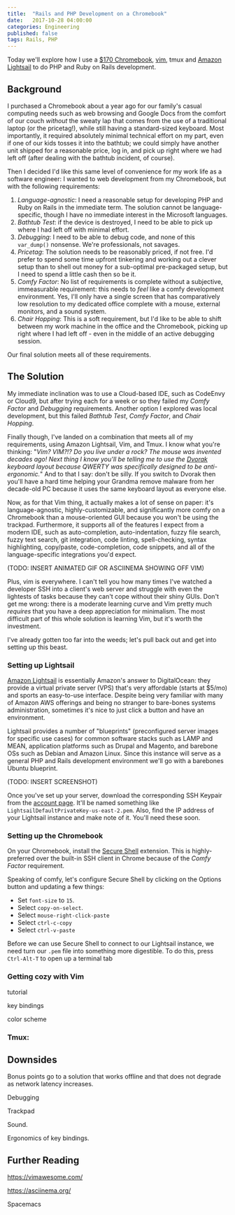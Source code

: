 ```yaml
---
title:  "Rails and PHP Development on a Chromebook"
date:   2017-10-28 04:00:00
categories: Engineering
published: false
tags: Rails, PHP
---
```

Today we'll explore how I use a [$170 Chromebook][chromebook], [vim][vim], tmux and [Amazon Lightsail][lightsail] to do PHP and Ruby on Rails development.


## Background

I purchased a Chromebook about a year ago for our family's casual computing needs such as web browsing and Google Docs from the comfort of our couch _without_ the sweaty lap that comes from the use of a traditional laptop (or the pricetag!), while still having a standard-sized keyboard. Most importantly, it required absolutely minimal technical effort on my part, even if one of our kids tosses it into the bathtub; we could simply have another unit shipped for a reasonable price, log in, and pick up right where we had left off (after dealing with the bathtub incident, of course). 

Then I decided I'd like this same level of convenience for my work life as a software engineer: I wanted to web development from my Chromebook, but with the following requirements:

1. *Language-agnostic*: I need a reasonable setup for developing PHP and Ruby on Rails in the immediate term. The solution cannot be language-specific, though I have no immediate interest in the Microsoft languages.
2. *Bathtub Test*: if the device is destroyed, I need to be able to pick up where I had left off with minimal effort.
3. *Debugging*: I need to be able to debug code, and none of this `var_dump()` nonsense. We're professionals, not savages.
4. *Pricetag*: The solution needs to be reasonably priced, if not free. I'd prefer to spend some time upfront tinkering and working out a clever setup than to shell out money for a sub-optimal pre-packaged setup, but I need to spend a little cash then so be it.
5. *Comfy Factor*: No list of requirements is complete without a subjective, immeasurable requirement: this needs to _feel_ like a comfy development environment. Yes, I'll only have a single screen that has comparatively low resolution to my dedicated office complete with a mouse, external monitors, and a sound system.
6. *Chair Hopping*: This is a soft requirement, but I'd like to be able to shift between my work machine in the office and the Chromebook, picking up right where I had left off - even in the middle of an active debugging session.

Our final solution meets all of these requirements.


## The Solution

My immediate inclination was to use a Cloud-based IDE, such as CodeEnvy or Cloud9, but after trying each for a week or so they failed my _Comfy Factor_ and _Debugging_ requirements. Another option I explored was local development, but this failed _Bathtub Test_, _Comfy Factor_, and _Chair Hopping_.

Finally though, I've landed on a combination that meets all of my requirements, using Amazon Lightsail, Vim, and Tmux. I know what you're thinking: "_Vim?  VIM?!?  Do you live under a rock? The mouse was invented decades ago! Next thing I know you'll be telling me to use the [Dvorak][dvorak] keyboard layout because QWERTY was specifically designed to be anti-ergonomic._" And to that I say: don't be silly. If you switch to Dvorak then you'll have a hard time helping your Grandma remove malware from her decade-old PC because it uses the same keyboard layout as everyone else.

Now, as for that Vim thing, it actually makes a lot of sense on paper: it's language-agnostic, highly-customizable, and significantly more comfy on a Chromebook than a mouse-oriented GUI because you won't be using the trackpad. Furthermore, it supports all of the features I expect from a modern IDE, such as auto-completion, auto-indentation, fuzzy file search, fuzzy text search, git integration, code linting, spell-checking, syntax highlighting, copy/paste, code-completion, code snippets, and all of the language-specific integrations you'd expect.

(TODO: INSERT ANIMATED GIF OR ASCIINEMA SHOWING OFF VIM)

Plus, vim is everywhere. I can't tell you how many times I've watched a developer SSH into a client's web server and struggle with even the lightests of tasks because they can't cope without their shiny GUIs. Don't get me wrong: there is a moderate learning curve and Vim pretty much _requires_ that you have a deep appreciation for minimalism. The most difficult part of this whole solution is learning Vim, but it's worth the investment.

I've already gotten too far into the weeds; let's pull back out and get into setting up this beast.


### Setting up Lightsail

[Amazon Lightsail][lightsail] is essentially Amazon's answer to DigitalOcean: they provide a virtual private server (VPS) that's very affordable (starts at $5/mo) and sports an easy-to-use interface. Despite being very familiar with many of Amazon AWS offerings and being no stranger to bare-bones systems administration, sometimes it's nice to just click a button and have an environment.

Lightsail provides a number of "blueprints" (preconfigured server images for specific use cases) for common software stacks such as LAMP and MEAN, application platforms such as Drupal and Magento, and barebone OSs such as Debian and Amazon Linux. Since this instance will serve as a general PHP and Rails development environment we'll go with a barebones Ubuntu blueprint.

(TODO: INSERT SCREENSHOT)

Once you've set up your server, download the corresponding SSH Keypair from the [account page][lightsail-account]. It'll be named something like `LightsailDefaultPrivateKey-us-east-2.pem`. Also, find the IP address of your Lightsail instance and make note of it. You'll need these soon.


### Setting up the Chromebook

On your Chromebook, install the [Secure Shell][secureshell] extension. This is highly-preferred over the built-in SSH client in Chrome because of the _Comfy Factor_ requirement.

Speaking of comfy, let's configure Secure Shell by clicking on the Options button and updating a few things:
* Set `font-size` to `15`.
* Select `copy-on-select`.
* Select `mouse-right-click-paste`
* Select `ctrl-c-copy`
* Select `ctrl-v-paste`

Before we can use Secure Shell to connect to our Lightsail instance, we need turn our `.pem` file into something more digestible. To do this, press `Ctrl-Alt-T` to open up a terminal tab


### Getting cozy with Vim

tutorial

key bindings

color scheme

### Tmux: 





## 





## Downsides

Bonus points go to a solution that works offline and that does not degrade as network latency increases. 

Debugging

Trackpad

Sound.

Ergonomics of key bindings.


## Further Reading

https://vimawesome.com/

https://asciinema.org/

Spacemacs




[chromebook]: http://a.co/8zhnwZW
[vim]: https://github.com/vim/vim
[lightsail]: https://amazonlightsail.com/
[lightsail-account]: https://lightsail.aws.amazon.com/ls/webapp/account/keys
[dvorak]: https://en.wikipedia.org/wiki/Dvorak_Simplified_Keyboard
[tmux]: https://github.com/tmux/tmux
[secureshell]: https://chrome.google.com/webstore/detail/secure-shell/pnhechapfaindjhompbnflcldabbghjo?hl=en

